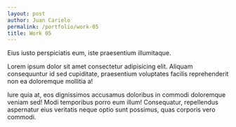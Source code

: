 ```yaml
---
layout: post
author: Juan Carielo
permalink: /portfolio/work-05
title: Work 05 
---
```


Eius iusto perspiciatis eum, iste praesentium illumitaque.

Lorem ipsum dolor sit amet consectetur adipisicing elit. Aliquam consequuntur id sed cupiditate, praesentium
voluptates facilis reprehenderit non ea doloremque mollitia a! 

Iure quia at, eos dignissimos accusamus doloribus in commodi doloremque veniam sed! Modi temporibus porro eum illum!
Consequatur, repellendus aspernatur eius veritatis neque optio sunt possimus, quas corporis vero commodi.
